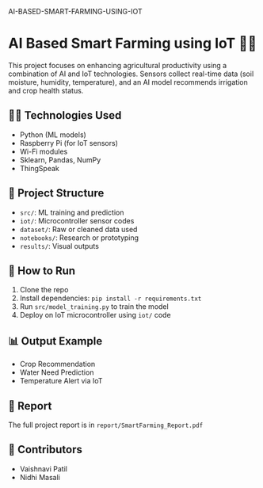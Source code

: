 AI-BASED-SMART-FARMING-USING-IOT
# AI Based Smart Farming using IoT 🌾🤖

This project focuses on enhancing agricultural productivity using a combination of AI and IoT technologies. Sensors collect real-time data (soil moisture, humidity, temperature), and an AI model recommends irrigation and crop health status.

## 👨‍💻 Technologies Used
- Python (ML models)
- Raspberry Pi (for IoT sensors)
- Wi-Fi modules
- Sklearn, Pandas, NumPy
- ThingSpeak 

## 📂 Project Structure
- `src/`: ML training and prediction
- `iot/`: Microcontroller sensor codes
- `dataset/`: Raw or cleaned data used
- `notebooks/`: Research or prototyping
- `results/`: Visual outputs

## 🚀 How to Run
1. Clone the repo
2. Install dependencies: `pip install -r requirements.txt`
3. Run `src/model_training.py` to train the model
4. Deploy on IoT microcontroller using `iot/` code

## 📊 Output Example
- Crop Recommendation
- Water Need Prediction
- Temperature Alert via IoT

## 📘 Report
The full project report is in `report/SmartFarming_Report.pdf`

## 🧠 Contributors
- Vaishnavi Patil
- Nidhi Masali

